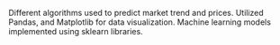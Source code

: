 Different algorithms used to predict market trend and prices.
Utilized Pandas, and Matplotlib for data visualization.
Machine learning models implemented using sklearn libraries.
